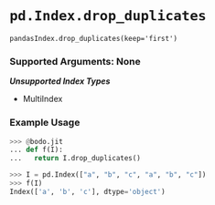 # `pd.Index.drop_duplicates`

`pandasIndex.drop_duplicates(keep='first')`

### Supported Arguments: None

***Unsupported Index Types***

- MultiIndex

### Example Usage

```py
>>> @bodo.jit
... def f(I):
...   return I.drop_duplicates()

>>> I = pd.Index(["a", "b", "c", "a", "b", "c"])
>>> f(I)
Index(['a', 'b', 'c'], dtype='object')
```
